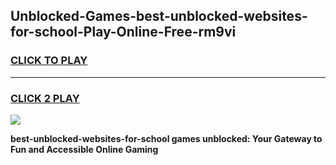
## Unblocked-Games-best-unblocked-websites-for-school-Play-Online-Free-rm9vi
<h3>
<a href="https://premium76.site?title=best-unblocked-websites-for-school&ref=26A">CLICK TO PLAY</a></h3>
<hr>

<h3>
<a href="https://premium76.site?title=best-unblocked-websites-for-school&ref=26A">CLICK 2 PLAY</a>
  
</h3>

<a href="https://premium76.site?title=best-unblocked-websites-for-school&ref=26A"><img src="https://clearcache.store/games.png"></a>


**best-unblocked-websites-for-school games unblocked: Your Gateway to Fun and Accessible Online Gaming**
